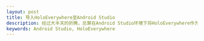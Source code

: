 ```yaml
---
layout: post
title: 导入HoloEverywhere至Android Studio
description: 经过大半天的折腾，总算在Android Studio环境下将HoloEverywhere作为library引入到自己的项目中了，以下是操作步骤。类似的，引用其他项目也可以使用如下的方法。
keywords: Android Studio, HoloEverywhere 
--- 
```



###
